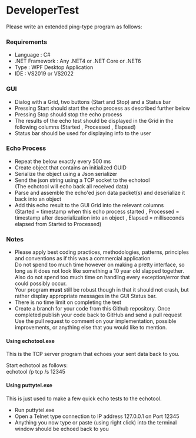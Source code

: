 # DeveloperTest

Please write an extended ping-type program as follows:

### Requirements

 - Language : C#
 - .NET Framework : Any .NET4 or .NET Core or .NET6
 - Type : WPF Desktop Application
 - IDE : VS2019 or VS2022

### GUI

 - Dialog with a Grid, two buttons (Start and Stop) and a Status bar
 - Pressing Start should start the echo process as described further below
 - Pressing Stop should stop the echo process
 - The results of the echo test should be displayed in the Grid in the following columns (Started , Processed , Elapsed)
 - Status bar should be used for displaying info to the user

### Echo Process

 - Repeat the below exactly every 500 ms
 - Create object that contains an initialized GUID
 - Serialize the object using a Json serializer
 - Send the json string using a TCP socket to the echotool
 <br>(The echotool will echo back all received data)
 - Parse and assemble the echo'ed json data packet(s) and deserialize it back into an object
 - Add this echo result to the GUI Grid into the relevant columns 
 <br>(Started = timestamp when this echo process started , Processed = timestamp after deserialization into an object , Elapsed = milliseconds elapsed from Started to Processed)

### Notes

 - Please apply best coding practices, methodologies, patterns, principles and conventions as if this was a commercial application
 <br>Do not spend too much time however on making a pretty interface, so long as it does not look like something a 10 year old slapped together.
 Also do not spend too much time on handling every exception/error that could possibly occur.
 <br>Your program **must** still be robust though in that it should not crash, but rather display appropriate messages in the GUI Status bar.
 - There is no time limit on completing the test
 - Create a branch for your code from this Github repository. Once completed publish your code back to GitHub and send a pull request
 <br>Use the pull request to comment on your implementation, possible improvements, or anything else that you would like to mention.

#### Using echotool.exe

This is the TCP server program that echoes your sent data back to you.

Start echotool as follows:<br>
echotool /p tcp /s 12345

#### Using puttytel.exe

This is just used to make a few quick echo tests to the echotool.
 - Run puttytel.exe
 - Open a Telnet type connection to IP address 127.0.0.1 on Port 12345
 - Anything you now type or paste (using right click) into the terminal window should be echoed back to you
